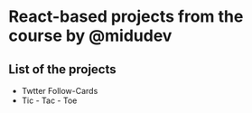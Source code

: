 # React-based projects from the course by @midudev

## List of the projects
- Twtter Follow-Cards
- Tic - Tac - Toe
